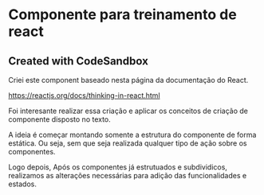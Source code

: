# Componente para treinamento de react

## Created with CodeSandbox

Criei este component baseado nesta página da documentação do React.

https://reactjs.org/docs/thinking-in-react.html

Foi interesante realizar essa criação e aplicar os conceitos de criação de componente disposto no texto.

A ideia é começar montando somente a estrutura do componente de forma estática. Ou seja, sem que seja realizada qualquer tipo de ação sobre os componentes.

Logo depois, Após os componentes já estrutuados e subdividicos, realizamos as alterações necessárias para adição das funcionalidades e estados.
